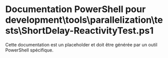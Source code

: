 # Documentation PowerShell pour development\tools\parallelization\tests\ShortDelay-ReactivityTest.ps1

Cette documentation est un placeholder et doit être générée par un outil PowerShell spécifique.
